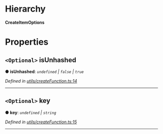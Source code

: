 

# Hierarchy

**CreateItemOptions**

# Properties

<a id="isunhashed"></a>

## `<Optional>` isUnhashed

**● isUnhashed**: *`undefined` | `false` | `true`*

*Defined in [utils/createFunction.ts:14](https://github.com/polkadot-js/api/blob/c14d51a/packages/type-storage/src/utils/createFunction.ts#L14)*

___
<a id="key"></a>

## `<Optional>` key

**● key**: *`undefined` | `string`*

*Defined in [utils/createFunction.ts:15](https://github.com/polkadot-js/api/blob/c14d51a/packages/type-storage/src/utils/createFunction.ts#L15)*

___

